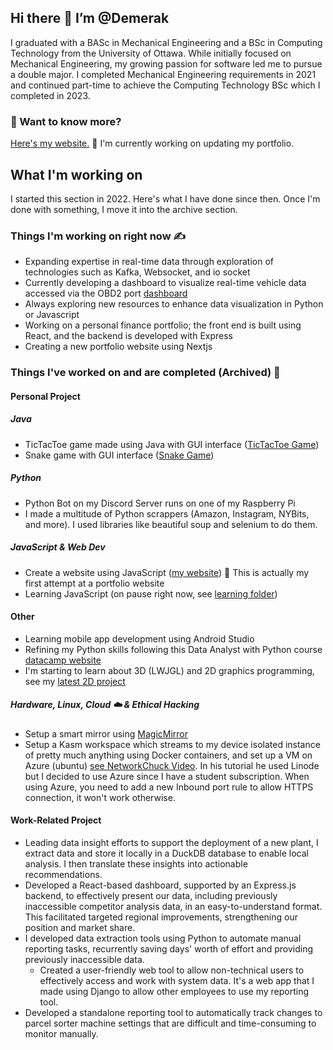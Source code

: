 
## Hi there 👋 I’m @Demerak

I graduated with a BASc in Mechanical Engineering and a BSc in Computing Technology from the University of Ottawa. While initially focused on Mechanical Engineering, my growing passion for software led me to pursue a double major. I completed Mechanical Engineering requirements in 2021 and continued part-time to achieve the Computing Technology BSc which I completed in 2023. 

### 📄 Want to know more?

[Here's my website.]()  🚧 I'm currently working on updating my portfolio. 

## What I'm working on
I started this section in 2022. Here's what I have done since then. Once I'm done with something, I move it into the archive section. 

### Things I'm working on right now :writing_hand:

* Expanding expertise in real-time data through exploration of technologies such as Kafka, Websocket, and io socket
* Currently developing a dashboard to visualize real-time vehicle data accessed via the OBD2 port [dashboard](https://github.com/Demerak/car-dashboard)
* Always exploring new resources to enhance data visualization in Python or Javascript
* Working on a personal finance portfolio; the front end is built using React, and the backend is developed with Express
* Creating a new portfolio website using Nextjs


### Things I've worked on and are completed (Archived) :green_book:
#### Personal Project

##### Java
* TicTacToe game made using Java with GUI interface ([TicTacToe Game](https://github.com/Demerak/TicTacToeGUI))
* Snake game with GUI interface ([Snake Game](https://github.com/Demerak/SnakeGame))

##### Python
* Python Bot on my Discord Server runs on one of my Raspberry Pi
* I made a multitude of Python scrappers (Amazon, Instagram, NYBits, and more). I used libraries like beautiful soup and selenium to do them. 

##### JavaScript & Web Dev
* Create a website using JavaScript ([my website](https://demerak.github.io/alex-app/)) 🚧 This is actually my first attempt at a portfolio website
* Learning JavaScript (on pause right now, see [learning folder](https://github.com/Demerak/Learning))

#### Other
* Learning mobile app development using Android Studio
* Refining my Python skills following this Data Analyst with Python course [datacamp website](https://app.datacamp.com/learn/career-tracks/data-analyst-with-python)
* I'm starting to learn about 3D (LWJGL) and 2D graphics programming, see my [latest 2D project](https://github.com/Demerak/2DGame)


##### Hardware, Linux, Cloud :cloud: & Ethical Hacking
* Setup a smart mirror using [MagicMirror](https://github.com/MichMich/MagicMirror)
* Setup a Kasm workspace which streams to my device isolated instance of pretty much anything using Docker containers, and set up a VM on Azure (ubuntu) [see NetworkChuck Video](https://www.youtube.com/watch?v=U7e-mcJdZok). In his tutorial he used Linode but I decided to use Azure since I have a student subscription. When using Azure, you need to add a new Inbound port rule to allow HTTPS connection, it won't work otherwise. 

#### Work-Related Project
*	Leading data insight efforts to support the deployment of a new plant, I extract data and store it locally in a DuckDB database to enable local analysis. I then translate these insights into actionable recommendations.
*	Developed a React-based dashboard, supported by an Express.js backend, to effectively present our data, including previously inaccessible competitor analysis data, in an easy-to-understand format. This facilitated targeted regional improvements, strengthening our position and market share.
* I developed data extraction tools using Python to automate manual reporting tasks, recurrently saving days' worth of effort and providing previously inaccessible data. 
  * Created a user-friendly web tool to allow non-technical users to effectively access and work with system data. It's a web app that I made using Django to allow other employees to use my reporting tool. 
* Developed a standalone reporting tool to automatically track changes to parcel sorter machine settings that are difficult and time-consuming to monitor manually. 


<!---
Demerak/Demerak is a ✨ special ✨ repository because its `README.md` (this file) appears on your GitHub profile.
You can click the Preview link to take a look at your changes.
--->
